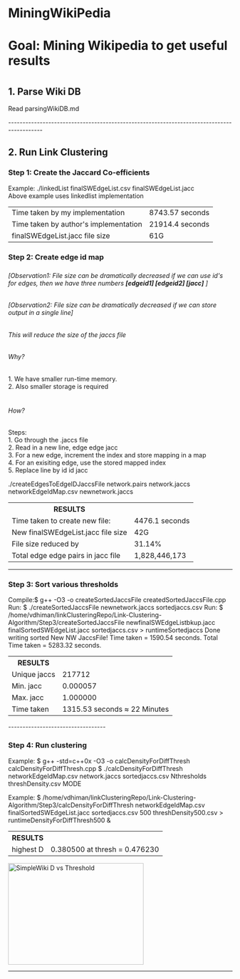 # MiningWikiPedia
<h1>Goal: Mining Wikipedia to get useful results <h1>
<h2>1. Parse Wiki DB</h2> 
<p>Read parsingWikiDB.md</p>
------------------------------------------------------------------------------------------
<h2>2. Run Link Clustering</h2>

<h3>Step 1: Create the Jaccard Co-efficients </h3>

<p>Example: ./linkedList finalSWEdgeList.csv finalSWEdgeList.jacc <br>
Above example uses linkedlist implementation
</p>
<table>
<tr><td>
Time taken by my implementation</td><td> 8743.57 seconds
</td></tr>
<tr><td>
Time taken by author's implementation</td><td> 21914.4 seconds
</td></tr>
<tr><td>
finalSWEdgeList.jacc file size  </td><td> 61G
</td></tr>
</table> 
<h3>Step 2: Create edge id map <h3>
<h6>[Observation1: File size can be dramatically decreased if we can use id's for edges, then we have three numbers <b>[edgeid1] [edgeid2] [jacc]</b> ]<h6>
<h6>[Observation2: File size can be dramatically decreased if we can store output in a single line]<h6>
<p>
This will reduce the size of the jaccs file
</p>
<h6>Why?</h6>
<p>
1. We have smaller run-time memory.</br>
2. Also smaller storage is required</br></br>
</p>
<h6>How?</h6>
<p>
Steps:</br>
1. Go through the .jaccs file</br>
2. Read in a new line, edge edge jacc</br>
3. For a new edge, increment the index and store mapping in a map</br>
4. For an exisiting edge, use the stored mapped index</br>
5. Replace line by id id jacc</br>
</p>
</p>
<p>
./createEdgesToEdgeIDJaccsFile network.pairs network.jaccs networkEdgeIdMap.csv newnetwork.jaccs
</p> 
<p>
<table>
<tr>
 <th>RESULTS</th>
 <th></th>
</tr>
<tr><td>
Time taken to create new file:</td><td> 4476.1 seconds
</td></tr> 
<tr><td>
New finalSWEdgeList.jacc file size  </td><td> 42G
</td></tr>
<tr><td>
File size reduced by  </td><td> 31.14%
</td></tr>
<tr>
 <td>
 Total edge edge pairs in jacc file
 </td>
 <td>
  1,828,446,173
 </td>
</tr>
</table>
</p>

----------------------------------
<h3>Step 3: Sort various thresholds</h3>
<p>
Compile:$ g++ -O3 -o createSortedJaccsFile createdSortedJaccsFile.cpp </br>
Run:  $ ./createSortedJaccsFile newnetwork.jaccs sortedjaccs.csv
Run:  $ /home/vdhiman/linkClusteringRepo/Link-Clustering-Algorithm/Step3/createSortedJaccsFile newfinalSWEdgeListbkup.jacc finalSortedSWEdgeList.jacc sortedjaccs.csv > runtimeSortedjaccs 
Done writing sorted New NW JaccsFile! Time taken = 1590.54 seconds. 
Total Time taken = 5283.32 seconds. 
 
</p>
<table>
<tr>
 <th>RESULTS</th>
 <th></th>
</tr>
<tr>
 <td>
  Unique jaccs
 </td>
 <td>
 217712
 </td>
</tr> 
<tr>
 <td>
  Min. jacc  
 </td>
 <td> 
 0.000057
 </td>
</tr>
<tr>
 <td>
  Max. jacc  
 </td>
 <td>  
 1.000000
 </td>
 </tr>
 <tr>
  <td>
   Time taken
  </td>
  <td>
   1315.53 seconds ≈ 22 Minutes 
  </td>
 </tr>
</table>
</p>
----------------------------------
<h3>Step 4: Run clustering</h3>
<p>
Example:  $ g++ -std=c++0x -O3 -o calcDensityForDiffThresh calcDensityForDiffThresh.cpp
          $ ./calcDensityForDiffThresh networkEdgeIdMap.csv network.jaccs sortedjaccs.csv  Nthresholds threshDensity.csv MODE

Example: $ /home/vdhiman/linkClusteringRepo/Link-Clustering-Algorithm/Step3/calcDensityForDiffThresh networkEdgeIdMap.csv finalSortedSWEdgeList.jacc sortedjaccs.csv 500 threshDensity500.csv > runtimeDensityForDiffThresh500 &

<table>
<tr>
 <th>RESULTS</th>
 <th></th>
</tr>
<tr>
 <td>
  highest D 
 </td>
 <td>
 0.380500 at thresh = 0.476230
 </td> 
 </tr>
</table>
</p>

<img src="https://cloud.githubusercontent.com/assets/4389099/8891292/ecd117c4-3323-11e5-957c-6d89742a7a99.png"
 alt="SimpleWiki D vs Threshold" style="width:304px;height:228px;">  

----------------------------------
